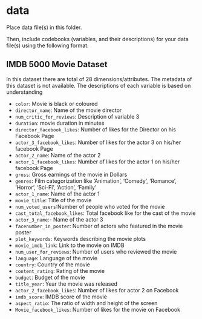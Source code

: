# data

Place data file(s) in this folder.

Then, include codebooks (variables, and their descriptions) for your data file(s)
using the following format.

## IMDB 5000 Movie Dataset

In this dataset there are total of 28 dimensions/attributes. The metadata of this dataset is not available. The descriptions of each variable is based on understanding

- `color`: Movie is black or coloured
- `director_name`: Name of the movie director
- `num_critic_for_reviews`: Description of variable 3
- `duration`: movie duration in minutes
- `director_facebook_likes`: Number of likes for the Director on his Facebook Page
- `actor_3_facebook_likes`: Number of likes for the actor 3 on his/her facebook Page
- `actor_2_name`: Name of the actor 2
- `actor_1_facebook_likes`: Number of likes for the actor 1 on his/her facebook Page
- `gross`: Gross earnings of the movie in Dollars
- `genres`: Film categorization like ‘Animation’, ‘Comedy’, ‘Romance’, ‘Horror’, ‘Sci-Fi’, ‘Action’, ‘Family’
- `actor_1_name`: Name of the actor 1
- `movie_title`: Title of the movie
- `num_voted_users`:Number of people who voted for the movie
- `cast_total_facebook_likes`: Total facebook like for the cast of the movie
- `actor_3_name`:- Name of the actor 3
- `facenumber_in_poster`: Number of actors who featured in the movie poster
- `plot_keywords`: Keywords describing the movie plots
- `movie_imdb_link`: Link to the movie on IMDB
- `num_user_for_reviews`: Number of users who reviewed the movie
- `language`: Language of the movie
- `country`: Country of the movie
- `content_rating`: Rating of the movie
- `budget`: Budget of the movie
- `title_year`: Year the movie was released
- `actor_2_facebook_likes`: Number of likes for actor 2 on Facebook
- `imdb_score`: IMDB score of the movie
- `aspect_ratio`: The ratio of width and height of the screen
- `Movie_facebook_likes`: Number of likes for the movie on Facebook
